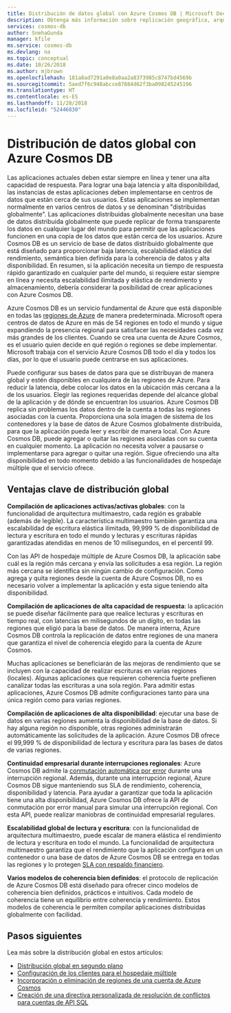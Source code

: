 ```yaml
---
title: Distribución de datos global con Azure Cosmos DB | Microsoft Docs
description: Obtenga más información sobre replicación geográfica, arquitectura multimaestro, conmutación por error y recuperación de datos a escala mundial con bases de datos globales de Azure Cosmos DB, un servicio de base de datos con varios modelos distribuido globalmente.
services: cosmos-db
author: SnehaGunda
manager: kfile
ms.service: cosmos-db
ms.devlang: na
ms.topic: conceptual
ms.date: 10/26/2018
ms.author: mjbrown
ms.openlocfilehash: 181a8ad7291a8e8a0aa2a8373985c8747bd4569b
ms.sourcegitcommit: 5aed7f6c948abcce87884d62f3ba098245245196
ms.translationtype: HT
ms.contentlocale: es-ES
ms.lasthandoff: 11/28/2018
ms.locfileid: "52446830"
---
```

# <a name="global-data-distribution-with-azure-cosmos-db"></a>Distribución de datos global con Azure Cosmos DB

Las aplicaciones actuales deben estar siempre en línea y tener una alta capacidad de respuesta. Para lograr una baja latencia y alta disponibilidad, las instancias de estas aplicaciones deben implementarse en centros de datos que están cerca de sus usuarios. Estas aplicaciones se implementan normalmente en varios centros de datos y se denominan "distribuidas globalmente". Las aplicaciones distribuidas globalmente necesitan una base de datos distribuida globalmente que puede replicar de forma transparente los datos en cualquier lugar del mundo para permitir que las aplicaciones funcionen en una copia de los datos que están cerca de los usuarios. Azure Cosmos DB es un servicio de base de datos distribuido globalmente que está diseñado para proporcionar baja latencia, escalabilidad elástica del rendimiento, semántica bien definida para la coherencia de datos y alta disponibilidad. En resumen, si la aplicación necesita un tiempo de respuesta rápido garantizado en cualquier parte del mundo, si requiere estar siempre en línea y necesita escalabilidad ilimitada y elástica de rendimiento y almacenamiento, debería considerar la posibilidad de crear aplicaciones con Azure Cosmos DB.

Azure Cosmos DB es un servicio fundamental de Azure que está disponible en todas las [regiones de Azure](https://azure.microsoft.com/global-infrastructure/regions/) de manera predeterminada. Microsoft opera centros de datos de Azure en más de 54 regiones en todo el mundo y sigue expandiendo la presencia regional para satisfacer las necesidades cada vez más grandes de los clientes. Cuando se crea una cuenta de Azure Cosmos, es el usuario quien decide en qué región o regiones se debe implementar. Microsoft trabaja con el servicio Azure Cosmos DB todo el día y todos los días, por lo que el usuario puede centrarse en sus aplicaciones.

Puede configurar sus bases de datos para que se distribuyan de manera global y estén disponibles en cualquiera de las regiones de Azure. Para reducir la latencia, debe colocar los datos en la ubicación más cercana a la de los usuarios. Elegir las regiones requeridas depende del alcance global de la aplicación y de dónde se encuentran los usuarios. Azure Cosmos DB replica sin problemas los datos dentro de la cuenta a todas las regiones asociadas con la cuenta. Proporciona una sola imagen de sistema de los contenedores y la base de datos de Azure Cosmos globalmente distribuida, para que la aplicación pueda leer y escribir de manera local. Con Azure Cosmos DB, puede agregar o quitar las regiones asociadas con su cuenta en cualquier momento. La aplicación no necesita volver a pausarse o implementarse para agregar o quitar una región. Sigue ofreciendo una alta disponibilidad en todo momento debido a las funcionalidades de hospedaje múltiple que el servicio ofrece.

## <a name="key-benefits-of-global-distribution"></a>Ventajas clave de distribución global

**Compilación de aplicaciones activas/activas globales**: con la funcionalidad de arquitectura multimaestro, cada región es grabable (además de legible). La característica multimaestro también garantiza una escalabilidad de escritura elástica ilimitada, 99,999 % de disponibilidad de lectura y escritura en todo el mundo y lecturas y escrituras rápidas garantizadas atendidas en menos de 10 milisegundos, en el percentil 99.  

Con las API de hospedaje múltiple de Azure Cosmos DB, la aplicación sabe cuál es la región más cercana y envía las solicitudes a esa región. La región más cercana se identifica sin ningún cambio de configuración. Como agrega y quita regiones desde la cuenta de Azure Cosmos DB, no es necesario volver a implementar la aplicación y esta sigue teniendo alta disponibilidad.

**Compilación de aplicaciones de alta capacidad de respuesta**: la aplicación se puede diseñar fácilmente para que realice lecturas y escrituras en tiempo real, con latencias en milisegundos de un dígito, en todas las regiones que eligió para la base de datos.  De manera interna, Azure Cosmos DB controla la replicación de datos entre regiones de una manera que garantiza el nivel de coherencia elegido para la cuenta de Azure Cosmos.

Muchas aplicaciones se beneficiarán de las mejoras de rendimiento que se incluyen con la capacidad de realizar escrituras en varias regiones (locales). Algunas aplicaciones que requieren coherencia fuerte prefieren canalizar todas las escrituras a una sola región. Para admitir estas aplicaciones, Azure Cosmos DB admite configuraciones tanto para una única región como para varias regiones.

**Compilación de aplicaciones de alta disponibilidad**: ejecutar una base de datos en varias regiones aumenta la disponibilidad de la base de datos. Si hay alguna región no disponible, otras regiones administrarán automáticamente las solicitudes de la aplicación. Azure Cosmos DB ofrece el 99,999 % de disponibilidad de lectura y escritura para las bases de datos de varias regiones.

**Continuidad empresarial durante interrupciones regionales**: Azure Cosmos DB admite la [conmutación automática por error](how-to-manage-database-account.md#automatic-failover) durante una interrupción regional. Además, durante una interrupción regional, Azure Cosmos DB sigue manteniendo sus SLA de rendimiento, coherencia, disponibilidad y latencia. Para ayudar a garantizar que toda la aplicación tiene una alta disponibilidad, Azure Cosmos DB ofrece la API de conmutación por error manual para simular una interrupción regional. Con esta API, puede realizar maniobras de continuidad empresarial regulares.

**Escalabilidad global de lectura y escritura**: con la funcionalidad de arquitectura multimaestro, puede escalar de manera elástica el rendimiento de lectura y escritura en todo el mundo. La funcionalidad de arquitectura multimaestro garantiza que el rendimiento que la aplicación configura en un contenedor o una base de datos de Azure Cosmos DB se entrega en todas las regiones y lo protegen [SLA con respaldo financiero](https://aka.ms/acdbsla).

**Varios modelos de coherencia bien definidos**: el protocolo de replicación de Azure Cosmos DB está diseñado para ofrecer cinco modelos de coherencia bien definidos, prácticos e intuitivos. Cada modelo de coherencia tiene un equilibrio entre coherencia y rendimiento. Estos modelos de coherencia le permiten compilar aplicaciones distribuidas globalmente con facilidad.

## <a id="Next Steps"></a>Pasos siguientes

Lea más sobre la distribución global en estos artículos:

* [Distribución global en segundo plano](global-dist-under-the-hood.md)
* [Configuración de los clientes para el hospedaje múltiple](how-to-manage-database-account.md#configure-clients-for-multi-homing)
* [Incorporación o eliminación de regiones de una cuenta de Azure Cosmos](how-to-manage-database-account.md#addremove-regions-from-your-database-account)
* [Creación de una directiva personalizada de resolución de conflictos para cuentas de API SQL](how-to-manage-conflicts.md#create-a-custom-conflict-resolution-policy)